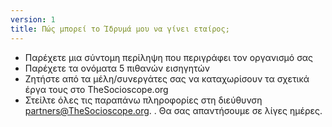 ```yaml
---
version: 1
title: Πώς μπορεί το Ίδρυμά μου να γίνει εταίρος;
---
```


- Παρέχετε μια σύντομη περίληψη που περιγράφει τον οργανισμό σας
- Παρέχετε τα ονόματα 5 πιθανών εισηγητών
- Ζητήστε από τα μέλη/συνεργάτες σας να καταχωρίσουν τα σχετικά έργα τους στο TheSocioscope.org
- Στείλτε όλες τις παραπάνω πληροφορίες στη διεύθυνση <partners@TheSocioscope.org>. . Θα σας απαντήσουμε σε λίγες ημέρες.

